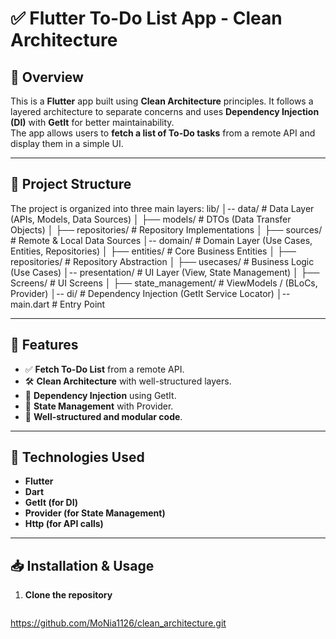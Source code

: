 # ✅ Flutter To-Do List App - Clean Architecture

## 📌 Overview

This is a **Flutter** app built using **Clean Architecture** principles. It follows a layered
architecture to separate concerns and uses **Dependency Injection (DI)** with **GetIt** for better
maintainability.  
The app allows users to **fetch a list of To-Do tasks** from a remote API and display them in a
simple UI.

---

## 📂 Project Structure

The project is organized into three main layers:
lib/
│-- data/ # Data Layer (APIs, Models, Data Sources)
│ ├── models/ # DTOs (Data Transfer Objects)
│ ├── repositories/ # Repository Implementations
│ ├── sources/ # Remote & Local Data Sources
│-- domain/ # Domain Layer (Use Cases, Entities, Repositories)
│ ├── entities/ # Core Business Entities
│ ├── repositories/ # Repository Abstraction
│ ├── usecases/ # Business Logic (Use Cases)
│-- presentation/ # UI Layer (View, State Management)
│ ├── Screens/ # UI Screens
│ ├── state_management/ # ViewModels / (BLoCs, Provider)
│-- di/ # Dependency Injection (GetIt Service Locator)
│-- main.dart # Entry Point




---

## 🚀 Features

- ✅ **Fetch To-Do List** from a remote API.
- 🛠 **Clean Architecture** with well-structured layers.
- 🎯 **Dependency Injection** using GetIt.
- 🔄 **State Management** with Provider.
- 📝 **Well-structured and modular code**.

---

## 🔧 Technologies Used

- **Flutter**
- **Dart**
- **GetIt (for DI)**
- **Provider (for State Management)**
- **Http (for API calls)**

---

## 📥 Installation & Usage

1. **Clone the repository**
   ```sh

https://github.com/MoNia1126/clean_architecture.git